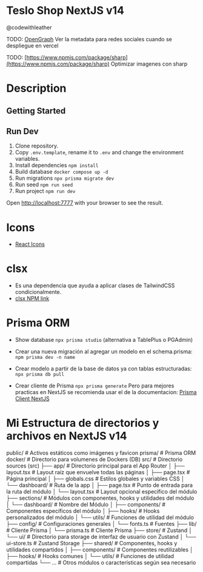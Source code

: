# Teslo Shop NextJS v14

@codewithleather

TODO: [OpenGraph](https://www.opengraph.xyz/)
Ver la metadata para redes sociales cuando se despliegue en vercel

TODO: [https://www.npmjs.com/package/sharp](https://www.npmjs.com/package/sharp)
Optimizar imagenes con sharp

# Description

## Getting Started

## Run Dev

1. Clone repository.
2. Copy `.env.template`, rename it to `.env` and change the environment variables.
3. Install dependencies `npm install`
4. Build database `docker compose up -d`
5. Run migrations `npx prisma migrate dev`
6. Run seed `npm run seed`
7. Run project `npm run dev`

Open [http://localhost:7777](http://localhost:7777) with your browser to see the result.

# Icons

- [React Icons](https://react-icons.github.io/react-icons/)

# clsx

- Es una dependencia que ayuda a aplicar clases de TailwindCSS condicionalmente.
- [clsx NPM link](https://www.npmjs.com/package/clsx)

# Prisma ORM

- Show database ```npx prisma studio``` (alternativa a TablePlus o PGAdmin)

- Crear una nueva migración al agregar un modelo en el schema.prisma: `npm prisma dev -n name`

- Crear modelo a partir de la base de datos ya con tablas estructuradas: `npx prisma db pull`
- Crear cliente de Prisma `npx prisma generate` Pero para mejores practicas en NextJS se recomienda usar el de la documentacion: [Prisma Client NextJS](https://www.prisma.io/docs/orm/more/help-and-troubleshooting/help-articles/nextjs-prisma-client-dev-practices#solution)

#  Mi Estructura de directorios y archivos en NextJS v14

public/                           # Activos estáticos como imágenes y favicon
prisma/                           # Prisma ORM
docker/                           # Directorio para volumenes de Dockers (DB)
src/                              # Directorio sources (src)
  ├── app/                        # Directorio principal para el App Router
  │   ├── layout.tsx              # Layout raíz que envuelve todas las páginas
  │   ├── page.tsx                # Página principal
  │   ├── globals.css             # Estilos globales y variables CSS
  │   └── dashboard/              # Ruta de la app
  │       ├── page.tsx            # Punto de entrada para la ruta del módulo
  │       └── layout.tsx          # Layout opcional específico del módulo
  ├── sections/                   # Módulos con componentes, hooks y utilidades del módulo
  │   └── dashboard/              # Nombre del Módulo
  │       ├── components/         # Componentes específicos del módulo
  │       ├── hooks/              # Hooks personalizados del módulo
  │       └── utils/              # Funciones de utilidad del módulo
  ├── config/                     # Configuraciones generales
  │   └── fonts.ts                # Fuentes
  ├── lib/                        # Cliente Prisma
  │   └── prisma.ts               # Cliente Prisma
  ├── store/                      # Zustand
  │   └── ui/                     # Directorio para storage de interfaz de usuario con Zustand
  │       └── ui-store.ts         # Zustand Storage
  ├── shared/                     # Componentes, hooks y utilidades compartidos
  │   ├── components/             # Componentes reutilizables
  │   ├── hooks/                  # Hooks comunes
  │   └── utils/                  # Funciones de utilidad compartidas
  └── ...                         # Otros módulos o características según sea necesario
